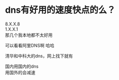 # dns有好用的速度快点的么？


8.X.X.8<br />
1.X.X.1<br />
那几个我本地都不太好用

可以看看阿里DNS啊 哈哈

清华和中科大的dns，网上找下就有

国内用国内的dns<br />
用国外的会减速&nbsp; &nbsp;<br />

